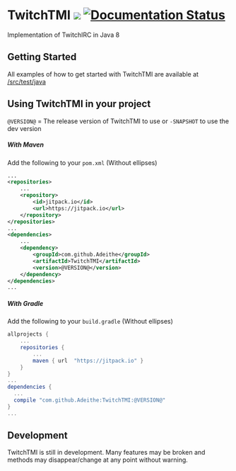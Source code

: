 # TwitchTMI [![](https://jitpack.io/v/Adeithe/TwitchTMI.svg?style=flat-square)](https://jitpack.io/#Adeithe/TwitchTMI) [![Documentation Status](https://readthedocs.org/projects/twitchtmi/badge/?version=latest)](http://twitchtmi.readthedocs.io/en/latest/?badge=latest)

Implementation of TwitchIRC in Java 8

## Getting Started
All examples of how to get started with TwitchTMI are available at [/src/test/java](https://github.com/Adeithe/TwitchTMI/tree/master/src/test/java)

## Using TwitchTMI in your project
`@VERSION@` = The release version of TwitchTMI to use or `-SNAPSHOT` to use the dev version
##### With Maven
Add the following to your `pom.xml` (Without ellipses)
```xml
...
<repositories>
    ...
    <repository>
        <id>jitpack.io</id>
        <url>https://jitpack.io</url>
    </repository>
</repositories>
...
<dependencies>
    ...
    <dependency>
        <groupId>com.github.Adeithe</groupId>
        <artifactId>TwitchTMI</artifactId>
        <version>@VERSION@</version>
    </dependency>
</dependencies>
...
```
##### With Gradle
Add the following to your `build.gradle` (Without ellipses)
```groovy
allprojects {
    ...
    repositories {
        ...
        maven { url  "https://jitpack.io" }
    }
}
...
dependencies {
  ...
  compile "com.github.Adeithe:TwitchTMI:@VERSION@"
}
...
```

## Development
TwitchTMI is still in development. Many features may be broken and methods may disappear/change at any point without warning.